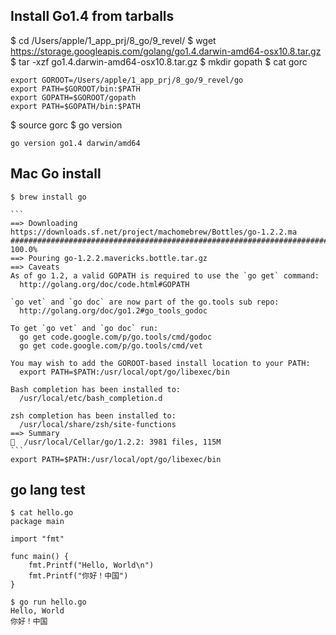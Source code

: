 ## Install Go1.4 from tarballs

$ cd /Users/apple/1_app_prj/8_go/9_revel/
$ wget https://storage.googleapis.com/golang/go1.4.darwin-amd64-osx10.8.tar.gz
$ tar -xzf go1.4.darwin-amd64-osx10.8.tar.gz
$ mkdir gopath
$ cat gorc
```
export GOROOT=/Users/apple/1_app_prj/8_go/9_revel/go
export PATH=$GOROOT/bin:$PATH
export GOPATH=$GOROOT/gopath
export PATH=$GOPATH/bin:$PATH
```
$ source gorc
$ go version
```
go version go1.4 darwin/amd64
```

## Mac Go install

	$ brew install go

	```
	==> Downloading https://downloads.sf.net/project/machomebrew/Bottles/go-1.2.2.ma
    ######################################################################## 100.0%
    ==> Pouring go-1.2.2.mavericks.bottle.tar.gz
    ==> Caveats
    As of go 1.2, a valid GOPATH is required to use the `go get` command:
      http://golang.org/doc/code.html#GOPATH
    
    `go vet` and `go doc` are now part of the go.tools sub repo:
      http://golang.org/doc/go1.2#go_tools_godoc
    
    To get `go vet` and `go doc` run:
      go get code.google.com/p/go.tools/cmd/godoc
      go get code.google.com/p/go.tools/cmd/vet
    
    You may wish to add the GOROOT-based install location to your PATH:
      export PATH=$PATH:/usr/local/opt/go/libexec/bin
    
    Bash completion has been installed to:
      /usr/local/etc/bash_completion.d
    
    zsh completion has been installed to:
      /usr/local/share/zsh/site-functions
    ==> Summary
    🍺  /usr/local/Cellar/go/1.2.2: 3981 files, 115M
    ```
    export PATH=$PATH:/usr/local/opt/go/libexec/bin
    
## go lang test

    $ cat hello.go 
    package main
    
    import "fmt"
    
    func main() {
        fmt.Printf("Hello, World\n")
        fmt.Printf("你好！中国")
    }
    
    $ go run hello.go 
    Hello, World
    你好！中国

